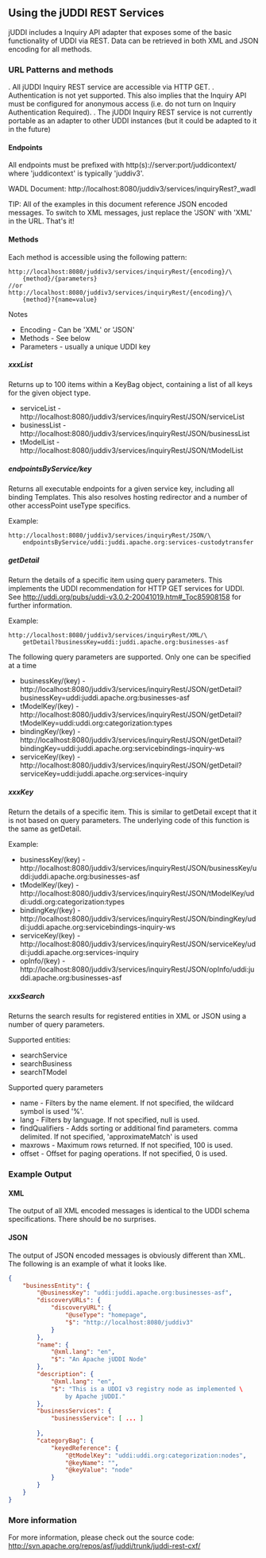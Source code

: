## Using the jUDDI REST Services

jUDDI includes a Inquiry API adapter that exposes some of the basic functionality of UDDI via REST. Data can be retrieved in both XML and JSON encoding for all methods.

### URL Patterns and methods

. All jUDDI Inquiry REST service are accessible via HTTP GET. 
. Authentication is not yet supported. This also implies that the Inquiry API must be configured for anonymous access (i.e. do not turn on Inquiry Authentication Required).
. The jUDDI Inquiry REST service is not currently portable as an adapter to other UDDI instances (but it could be adapted to it in the future)

#### Endpoints

All endpoints must be prefixed with http(s)://server:port/juddicontext/ where 'juddicontext' is typically 'juddiv3'.

WADL Document: http://localhost:8080/juddiv3/services/inquiryRest?_wadl

TIP: All of the examples in this document reference JSON encoded messages. To switch to XML messages, just replace the 'JSON' with 'XML' in the URL. That's it!

#### Methods

Each method is accessible using the following pattern:

````
http://localhost:8080/juddiv3/services/inquiryRest/{encoding}/\
	{method}/{parameters}
//or
http://localhost:8080/juddiv3/services/inquiryRest/{encoding}/\
	{method}?{name=value}
````
Notes

- Encoding - Can be 'XML' or 'JSON'
- Methods - See below
- Parameters - usually a unique UDDI key 

##### xxxList

Returns up to 100 items within a KeyBag object, containing a list of all keys for the given object type.

- serviceList - http://localhost:8080/juddiv3/services/inquiryRest/JSON/serviceList
- businessList - http://localhost:8080/juddiv3/services/inquiryRest/JSON/businessList
- tModelList - http://localhost:8080/juddiv3/services/inquiryRest/JSON/tModelList

##### endpointsByService/key

Returns all executable endpoints for a given service key, including all binding Templates. This also resolves hosting redirector and a number of other accessPoint useType specifics.

Example: 

````
http://localhost:8080/juddiv3/services/inquiryRest/JSON/\
	endpointsByService/uddi:juddi.apache.org:services-custodytransfer
````

##### getDetail

Return the details of a specific item using query parameters. This implements the UDDI recommendation for HTTP GET services for UDDI. See http://uddi.org/pubs/uddi-v3.0.2-20041019.htm#_Toc85908158 for further information.

Example: 

````
http://localhost:8080/juddiv3/services/inquiryRest/XML/\
	getDetail?businessKey=uddi:juddi.apache.org:businesses-asf
````

The following query parameters are supported. Only one can be specified at a time

- businessKey/(key) - http://localhost:8080/juddiv3/services/inquiryRest/JSON/getDetail?businessKey=uddi:juddi.apache.org:businesses-asf
- tModelKey/(key) -  http://localhost:8080/juddiv3/services/inquiryRest/JSON/getDetail?tModelKey=uddi:uddi.org:categorization:types
- bindingKey/(key) - http://localhost:8080/juddiv3/services/inquiryRest/JSON/getDetail?bindingKey=uddi:juddi.apache.org:servicebindings-inquiry-ws
- serviceKey/(key) - http://localhost:8080/juddiv3/services/inquiryRest/JSON/getDetail?serviceKey=uddi:juddi.apache.org:services-inquiry

##### xxxKey

Return the details of a specific item. This is similar to getDetail except that it is not based on query parameters. The underlying code of this function is the same as getDetail.

Example:

- businessKey/(key) - http://localhost:8080/juddiv3/services/inquiryRest/JSON/businessKey/uddi:juddi.apache.org:businesses-asf
- tModelKey/(key) -  http://localhost:8080/juddiv3/services/inquiryRest/JSON/tModelKey/uddi:uddi.org:categorization:types
- bindingKey/(key) - http://localhost:8080/juddiv3/services/inquiryRest/JSON/bindingKey/uddi:juddi.apache.org:servicebindings-inquiry-ws
- serviceKey/(key) - http://localhost:8080/juddiv3/services/inquiryRest/JSON/serviceKey/uddi:juddi.apache.org:services-inquiry
- opInfo/(key) - http://localhost:8080/juddiv3/services/inquiryRest/JSON/opInfo/uddi:juddi.apache.org:businesses-asf

##### xxxSearch

Returns the search results for registered entities in XML or JSON using a number of query parameters.

Supported entities:

- searchService
- searchBusiness
- searchTModel

Supported query parameters
 
- name - Filters by the name element. If not specified, the wildcard symbol is used '%'.
- lang - Filters by language. If not specified, null is used.
- findQualifiers - Adds sorting or additional find parameters. comma delimited. If not specified, 'approximateMatch' is used
- maxrows - Maximum rows returned. If not specified, 100 is used.
- offset - Offset for paging operations. If not specified, 0 is used.

### Example Output


#### XML

The output of all XML encoded messages is identical to the UDDI schema specifications. There should be no surprises.

#### JSON

The output of JSON encoded messages is obviously different than XML. The following is an example of what it looks like.

````json
{
    "businessEntity": {
        "@businessKey": "uddi:juddi.apache.org:businesses-asf",
        "discoveryURLs": {
            "discoveryURL": {
                "@useType": "homepage",
                "$": "http://localhost:8080/juddiv3"
            }
        },
        "name": {
            "@xml.lang": "en",
            "$": "An Apache jUDDI Node"
        },
        "description": {
            "@xml.lang": "en",
            "$": "This is a UDDI v3 registry node as implemented \
				by Apache jUDDI."
        },
        "businessServices": {
            "businessService": [ ... ]
            
        },
        "categoryBag": {
            "keyedReference": {
                "@tModelKey": "uddi:uddi.org:categorization:nodes",
                "@keyName": "",
                "@keyValue": "node"
            }
        }
    }
}

````

### More information

For more information, please check out the source code: http://svn.apache.org/repos/asf/juddi/trunk/juddi-rest-cxf/
